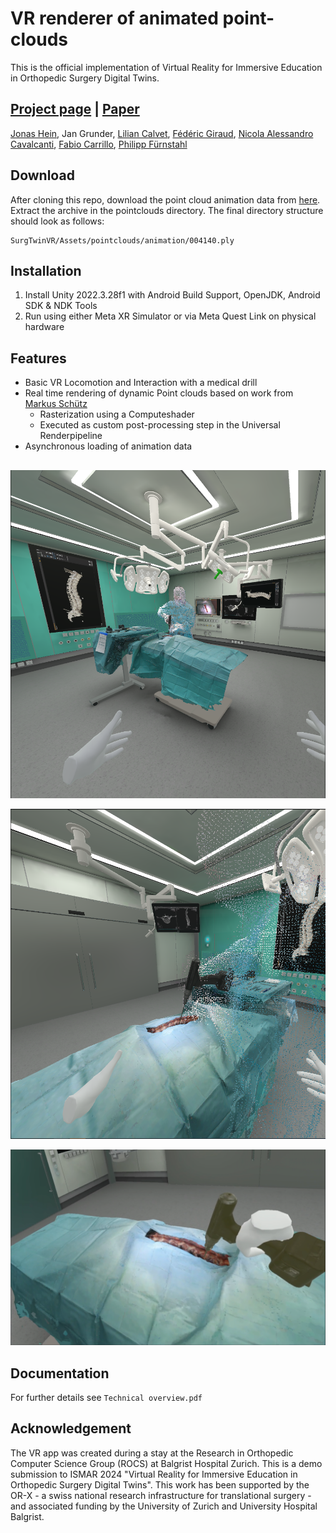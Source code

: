 # VR renderer of animated point-clouds
This is the official implementation of Virtual Reality for Immersive Education in Orthopedic Surgery Digital Twins.

## [Project page](https://jonashein.github.io/surgerydigitization/) | [Paper]()
[Jonas Hein](https://scholar.google.com/citations?user=Kk_o9AYAAAAJ), Jan Grunder, [Lilian Calvet](https://scholar.google.com/citations?user=6JewdrMAAAAJ), [Fédéric Giraud](https://scholar.google.com/citations?user=Lf6jqg4AAAAJ), [Nicola Alessandro Cavalcanti](https://scholar.google.com/citations?user=ulEV9OkAAAAJ), [Fabio Carrillo](https://scholar.google.com/citations?user=n7A302IAAAAJ), [Philipp Fürnstahl](https://scholar.google.com/citations?user=nQ4B3BgAAAAJ)

## Download
After cloning this repo, download the point cloud animation data from [here](https://polybox.ethz.ch/index.php/s/J3afMWTWKIrkXIr).
Extract the archive in the pointclouds directory. The final directory structure should look as follows:
```
SurgTwinVR/Assets/pointclouds/animation/004140.ply
```


## Installation
1. Install Unity 2022.3.28f1 with Android Build Support, OpenJDK, Android SDK & NDK Tools
2. Run using either Meta XR Simulator or via Meta Quest Link on physical hardware

## Features
- Basic VR Locomotion and Interaction with a medical drill
- Real time rendering of dynamic Point clouds based on work from [Markus Schütz](https://arxiv.org/abs/2104.07526)
  - Rasterization using a Computeshader
  - Executed as custom post-processing step in the Universal Renderpipeline
- Asynchronous loading of animation data

##
<p align="center">
  <img src="https://github.com/Klark007/SurgTwinVR/blob/main/media/Distant%20Sim.png" />
</p>
<p align="center">
  <img src="https://github.com/Klark007/SurgTwinVR/blob/main/media/Assistant%20Sim.png" />
</p>
<p align="center">
  <img src="https://github.com/Klark007/SurgTwinVR/blob/main/media/User%20Real.png" />
</p>


## Documentation
For further details see `Technical overview.pdf`

## Acknowledgement
The VR app was created during a stay at the Research in Orthopedic Computer Science Group (ROCS) at Balgrist Hospital Zurich. This is a demo submission to ISMAR 2024 "Virtual Reality for Immersive Education in Orthopedic Surgery Digital
Twins". This work has been supported by the OR-X - a swiss national research infrastructure for translational surgery - and associated funding by the University of Zurich and University Hospital Balgrist.
